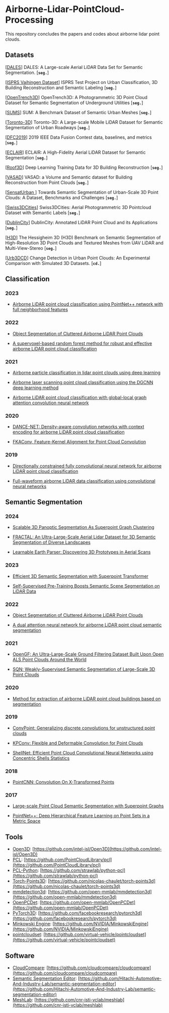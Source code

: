 # Airborne-Lidar-PointCloud-Processing

This repository concludes the papers and codes about airborne lidar point clouds.

## Datasets

[[DALES](https://arxiv.org/abs/2004.11985)] DALES: A Large-scale Aerial LiDAR Data Set for Semantic Segmentation. [__`seg.`__]

[[ISPRS Vaihingen Dataset](https://seafile.projekt.uni-hannover.de/f/6a06a837b1f349cfa749)] ISPRS Test Project on Urban Classification, 3D Building Reconstruction and Semantic Labeling [__`seg.`__]

[[OpenTrench3D](https://arxiv.org/abs/2404.07711)] OpenTrench3D: A Photogrammetric 3D Point Cloud Dataset for Semantic Segmentation of Underground Utilities [__`seg.`__]

[[SUMS](https://www.sciencedirect.com/science/article/pii/S0924271621001854)] SUM: A Benchmark Dataset of Semantic Urban Meshes [__`seg.`__]

[[Toronto-3D](https://openaccess.thecvf.com/content_CVPRW_2020/html/w11/Tan_Toronto-3D_A_Large-Scale_Mobile_LiDAR_Dataset_for_Semantic_Segmentation_of_CVPRW_2020_paper.html)] Toronto-3D: A Large-scale Mobile LiDAR Dataset for Semantic Segmentation of Urban Roadways [__`seg.`__]

[[DFC2019](http://www.grss-ieee.org/community/technical-committees/data-fusion/2019-ieee-grss-data-fusion-contest/)] 2019 IEEE Data Fusion Contest data, baselines, and metrics [__`seg.`__]

[[ECLAIR](https://arxiv.org/abs/2404.10699)] ECLAIR: A High-Fidelity Aerial LiDAR Dataset for Semantic Segmentation [__`seg.`__]

[[Roof3D](https://roofn3d.gis.tu-berlin.de/)] Deep Learning Training Data for 3D Building Reconstruction [__`seg.`__]

[[VASAD](https://www.kaggle.com/datasets/palanglois/vasad-volume-and-semantic-for-buildings)] VASAD: a Volume and Semantic dataset for Building Reconstruction from Point Clouds [__`seg.`__]

[[SensatUrban
](http://arxiv.org/abs/2009.03137)] Towards Semantic Segmentation of Urban-Scale 3D Point Clouds: A Dataset, Benchmarks and Challenges [__`seg.`__]

[[Swiss3DCities](https://zenodo.org/records/4390295#.YL41YiYo85k)] Swiss3DCities: Aerial Photogrammetric 3D Pointcloud Dataset with Semantic Labels [__`seg.`__]

[[DublinCity](https://v-sense.scss.tcd.ie/dublincity/)] DublinCity: Annotated LiDAR Point Cloud and its Applications [__`seg.`__]

[[H3D](https://arxiv.org/abs/2102.05346)] The Hessigheim 3D (H3D) Benchmark on Semantic Segmentation of High-Resolution 3D Point Clouds and Textured Meshes from UAV LiDAR and Multi-View-Stereo [__`seg.`__]

[[Urb3DCD](https://www.mdpi.com/2072-4292/13/13/2629)] Change Detection in Urban Point Clouds: An Experimental Comparison with Simulated 3D Datasets. [__`cd.`__]

## Classification

### 2023

- [Airborne LiDAR point cloud classification using PointNet++ network with full neighborhood features](https://journals.plos.org/plosone/article/file?id=10.1371/journal.pone.0280346&type=printable)

### 2022

- [Object Segmentation of Cluttered Airborne LiDAR Point Clouds](https://arxiv.org/pdf/2210.16081v2.pdf)

- [A supervoxel-based random forest method for robust and effective airborne LiDAR point cloud classification](https://www.mdpi.com/2072-4292/14/6/1516/pdf)

### 2021

- [Airborne particle classification in lidar point clouds using deep learning](https://eprints.qut.edu.au/133596/13/FSR_2019_paper_47.pdf)

- [Airborne laser scanning point cloud classification using the DGCNN deep learning method](https://www.mdpi.com/2072-4292/13/5/859/pdf)

- [Airborne LiDAR point cloud classification with global-local graph attention convolution neural network](https://arxiv.org/pdf/2004.09057.pdf)

### 2020

- [DANCE-NET: Density-aware convolution networks with context encoding for airborne LiDAR point cloud classification](https://arxiv.org/abs/1910.05909)

- [FKAConv, Feature-Kernel Alignment for Point Cloud Convolution](https://openaccess.thecvf.com/content/ACCV2020/html/Boulch_FKAConv_Feature-Kernel_Alignment_for_Point_Cloud_Convolution_ACCV_2020_paper.html)

### 2019

- [Directionally constrained fully convolutional neural network for airborne LiDAR point cloud classification](https://arxiv.org/abs/1908.06673)

- [Full-waveform airborne LiDAR data classification using convolutional neural networks](https://fusiello.github.io/papers/tgrs19.pdf)

## Semantic Segmentation

### 2024

- [Scalable 3D Panoptic Segmentation As Superpoint Graph Clustering](https://arxiv.org/abs/2401.06704)

- [FRACTAL: An Ultra-Large-Scale Aerial Lidar Dataset for 3D Semantic Segmentation of Diverse Landscapes](https://github.com/ignf/myria3d)

- [Learnable Earth Parser: Discovering 3D Prototypes in Aerial Scans](https://romainloiseau.fr/learnable-earth-parser/)

### 2023

- [Efficient 3D Semantic Segmentation with Superpoint Transformer](https://arxiv.org/abs/2306.08045)

- [Self-Supervised Pre-Training Boosts Semantic Scene Segmentation on LiDAR Data](https://ieeexplore.ieee.org/abstract/document/10216191)

### 2022

- [Object Segmentation of Cluttered Airborne LiDAR Point Clouds](https://arxiv.org/abs/2210.16081)

- [A dual attention neural network for airborne LiDAR point cloud semantic segmentation](https://ieeexplore.ieee.org/iel7/36/9633014/09868041.pdf)

### 2021

- [OpenGF: An Ultra-Large-Scale Ground Filtering Dataset Built Upon Open ALS Point Clouds Around the World](https://openaccess.thecvf.com/content/CVPR2021W/EarthVision/html/Qin_OpenGF_An_Ultra-Large-Scale_Ground_Filtering_Dataset_Built_Upon_Open_ALS_CVPRW_2021_paper.html)

- [SQN: Weakly-Supervised Semantic Segmentation of Large-Scale 3D Point Clouds](https://arxiv.org/abs/2104.04891)

### 2020

- [Method for extraction of airborne LiDAR point cloud buildings based on segmentation](https://journals.plos.org/plosone/article/file?id=10.1371/journal.pone.0232778&type=printable)

### 2019

- [ConvPoint: Generalizing discrete convolutions for unstructured point clouds](http://www.sciencedirect.com/science/article/pii/S0097849320300224)

- [KPConv: Flexible and Deformable Convolution for Point Clouds](https://arxiv.org/abs/1904.08889)

- [ShellNet: Efficient Point Cloud Convolutional Neural Networks using Concentric Shells Statistics](https://github.com/hkust-vgd/shellnet)

### 2018

- [PointCNN: Convolution On X-Transformed Points](http://arxiv.org/abs/1801.07791)

### 2017

- [Large-scale Point Cloud Semantic Segmentation with Superpoint Graphs](https://arxiv.org/abs/1711.09869)

- [PointNet++: Deep Hierarchical Feature Learning on Point Sets in a Metric Space](https://github.com/yanx27/Pointnet_Pointnet2_pytorch)

## Tools

- [Open3D](http://www.open3d.org/): [https://github.com/intel-isl/Open3D](https://github.com/intel-isl/Open3D)
- [PCL](https://pointclouds.org/): [https://github.com/PointCloudLibrary/pcl](https://github.com/PointCloudLibrary/pcl)
- [PCL-Python](https://python-pcl-fork.readthedocs.io/en/latest/): [https://github.com/strawlab/python-pcl](https://github.com/strawlab/python-pcl)
- [Torch-Points3D](https://arxiv.org/pdf/2010.04642.pdf): [https://github.com/nicolas-chaulet/torch-points3d](https://github.com/nicolas-chaulet/torch-points3d)
- [mmdetection3d](https://mmdetection3d.readthedocs.io/en/latest/): [https://github.com/open-mmlab/mmdetection3d](https://github.com/open-mmlab/mmdetection3d)
- [OpenPCDet](https://github.com/open-mmlab/OpenPCDet): [https://github.com/open-mmlab/OpenPCDet](https://github.com/open-mmlab/OpenPCDet)
- [PyTorch3D](https://arxiv.org/pdf/2007.08501.pdf): [https://github.com/facebookresearch/pytorch3d](https://github.com/facebookresearch/pytorch3d)
- [Minkowski Engine](https://github.com/NVIDIA/MinkowskiEngine): [https://github.com/NVIDIA/MinkowskiEngine](https://github.com/NVIDIA/MinkowskiEngine)
- [pointcloudset](https://joss.theoj.org/papers/10.21105/joss.03471#): [https://github.com/virtual-vehicle/pointcloudset](https://github.com/virtual-vehicle/pointcloudset)

## Software

- [CloudCompare](https://www.danielgm.net/cc/): [https://github.com/cloudcompare/cloudcompare](https://github.com/cloudcompare/cloudcompare)
- [Semantic Segmentation Editor](https://github.com/Hitachi-Automotive-And-Industry-Lab/semantic-segmentation-editor): [https://github.com/Hitachi-Automotive-And-Industry-Lab/semantic-segmentation-editor](https://github.com/Hitachi-Automotive-And-Industry-Lab/semantic-segmentation-editor)
- [MeshLab](https://www.meshlab.net/): [https://github.com/cnr-isti-vclab/meshlab](https://github.com/cnr-isti-vclab/meshlab)
